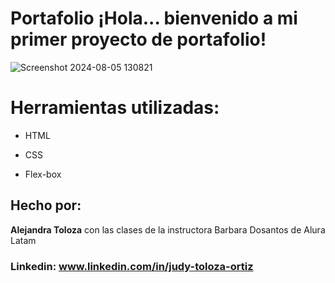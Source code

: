 # Portafolio ¡Hola... bienvenido a mi primer proyecto de portafolio!
![Screenshot 2024-08-05 130821](https://github.com/user-attachments/assets/f39d8d9c-a90e-4587-bd74-e112104ea179)

<h1>Herramientas utilizadas:</h1>

* HTML

* CSS

* Flex-box

## Hecho por:

**Alejandra Toloza** con las clases de la instructora Barbara Dosantos de Alura Latam

### Linkedin: www.linkedin.com/in/judy-toloza-ortiz
